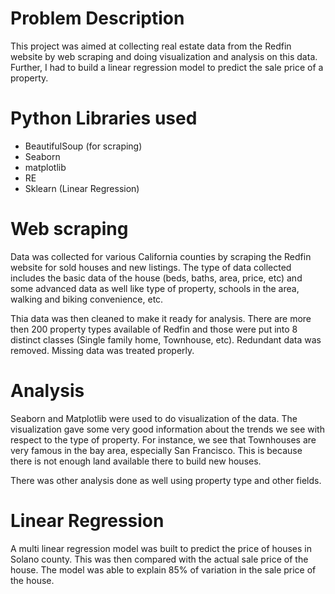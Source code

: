 # Problem Description
This project was aimed at collecting real estate data from the Redfin website by web scraping and doing visualization and analysis on this data. Further, I had to build a linear regression model to predict the sale price of a property.

# Python Libraries used
- BeautifulSoup (for scraping)
- Seaborn
- matplotlib
- RE
- Sklearn (Linear Regression)

# Web scraping
Data was collected for various California counties by scraping the Redfin website for sold houses and new listings. The type of data collected includes the basic data of the house (beds, baths, area, price, etc) and some advanced data as well like type of property, schools in the area, walking and biking convenience, etc.

Thia data was then cleaned to make it ready for analysis. There are more then 200 property types available of Redfin and those were put into 8 distinct classes (Single family home, Townhouse, etc). Redundant data was removed. Missing data was treated properly.

# Analysis
Seaborn and Matplotlib were used to do visualization of the data. The visualization gave some very good information about the trends we see with respect to the type of property. For instance, we see that Townhouses are very famous in the bay area, especially San Francisco. This is because there is not enough land available there to build new houses.

There was other analysis done as well using property type and other fields.

# Linear Regression
A multi linear regression model was built to predict the price of houses in Solano county. This was then compared with the actual sale price of the house. The model was able to explain 85% of variation in the sale price of the house.
